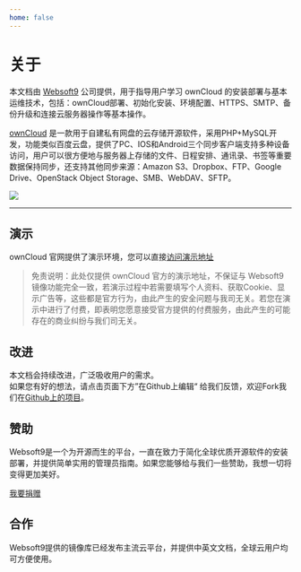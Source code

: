 ```yaml
---
home: false
---
```


# 关于

本文档由 [Websoft9](https://www.websoft9.com/) 公司提供，用于指导用户学习 ownCloud 的安装部署与基本运维技术，包括：ownCloud部署、初始化安装、环境配置、HTTPS、SMTP、备份升级和连接云服务器操作等基本操作。

[ownCloud](https://owncloud.org) 是一款用于自建私有网盘的云存储开源软件，采用PHP+MySQL开发，功能类似百度云盘，提供了PC、IOS和Android三个同步客户端支持多种设备访问，用户可以很方便地与服务器上存储的文件、日程安排、通讯录、书签等重要数据保持同步，还支持其他同步来源：Amazon S3、Dropbox、FTP、Google Drive、OpenStack Object Storage、SMB、WebDAV、SFTP。

![](https://libs.websoft9.com/Websoft9/DocsPicture/zh/owncloud/owncloud-gui-websoft9.jpg)

---

## 演示

ownCloud 官网提供了演示环境，您可以直接[访问演示地址](https://demo.owncloud.org/login)

> 免责说明：此处仅提供 ownCloud 官方的演示地址，不保证与 Websoft9 镜像功能完全一致，若演示过程中若需要填写个人资料、获取Cookie、显示广告等，这些都是官方行为，由此产生的安全问题与我司无关。若您在演示中进行了付费，即表明您愿意接受官方提供的付费服务，由此产生的可能存在的商业纠纷与我们司无关。

## 改进

本文档会持续改进，广泛吸收用户的需求。  
如果您有好的想法，请点击页面下方”在Github上编辑“ 给我们反馈，欢迎Fork我们在[Github上的项目](https://github.com/Websoft9/ansible-owncloud)。

## 赞助

Websoft9是一个为开源而生的平台，一直在致力于简化全球优质开源软件的安装部署，并提供简单实用的管理员指南。如果您能够给与我们一些赞助，我想一切将变得更加美好。  

[我要捐赠](https://www.websoft9.com/aboutus/donate)

## 合作

Websoft9提供的镜像库已经发布主流云平台，并提供中英文文档，全球云用户均可方便使用。  